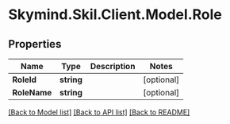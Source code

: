 # Skymind.Skil.Client.Model.Role
## Properties

Name | Type | Description | Notes
------------ | ------------- | ------------- | -------------
**RoleId** | **string** |  | [optional] 
**RoleName** | **string** |  | [optional] 

[[Back to Model list]](../README.md#documentation-for-models) [[Back to API list]](../README.md#documentation-for-api-endpoints) [[Back to README]](../README.md)

